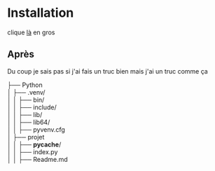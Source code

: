 # Installation

clique [là](https://flask.palletsprojects.com/en/3.0.x/installation/) en gros

## Après

Du coup je sais pas si j'ai fais un truc bien mais j'ai un truc comme ça

├── Python <br/>
│ ├── .venv/ <br/>
│ │ ├── bin/ <br/>
│ │ ├── include/ <br/>
│ │ ├── lib/ <br/>
│ │ ├── lib64/ <br/>
│ │ ├── pyvenv.cfg <br/>
│ ├── projet <br/>
│ │ ├── **pycache**/ <br/>
│ │ ├── index.py <br/>
│ │ ├── Readme.md <br/>
